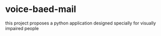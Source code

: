 # voice-baed-mail
 this project proposes a python application designed specially for visually impaired people
